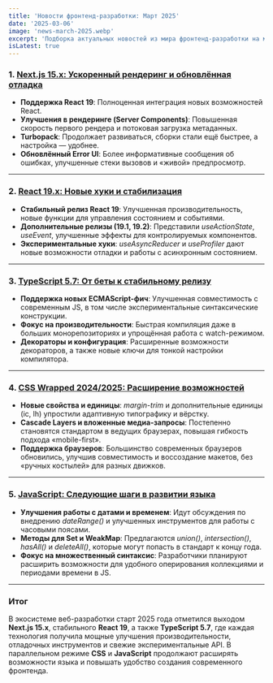 ```yaml
---
title: 'Новости фронтенд-разработки: Март 2025'
date: '2025-03-06'
image: 'news-march-2025.webp'
excerpt: 'Подборка актуальных новостей из мира фронтенд-разработки на март 2025 года'
isLatest: true
---
```


### **1. [Next.js 15.x: Ускоренный рендеринг и обновлённая отладка](https://nextjs.org/blog/next-15)**

-   **Поддержка React 19**: Полноценная интеграция новых возможностей React.
-   **Улучшения в рендеринге (Server Components)**: Повышенная скорость первого рендера и потоковая загрузка метаданных.
-   **Turbopack**: Продолжает развиваться, сборки стали ещё быстрее, а настройка — удобнее.
-   **Обновлённый Error UI**: Более информативные сообщения об ошибках, улучшенные стеки вызовов и «живой» предпросмотр.

---

### **2. [React 19.x: Новые хуки и стабилизация](https://react.dev/blog)**

-   **Стабильный релиз React 19**: Улучшенная производительность, новые функции для управления состоянием и событиями.
-   **Дополнительные релизы (19.1, 19.2)**: Представили _useActionState_, _useEvent_, улучшенные эффекты для контролируемых компонентов.
-   **Экспериментальные хуки**: _useAsyncReducer_ и _useProfiler_ дают новые возможности отладки и работы с асинхронным состоянием.

---

### **3. [TypeScript 5.7: От беты к стабильному релизу](https://devblogs.microsoft.com/typescript)**

-   **Поддержка новых ECMAScript-фич**: Улучшенная совместимость с современным JS, в том числе экспериментальные синтаксические конструкции.
-   **Фокус на производительности**: Быстрая компиляция даже в больших монорепозиториях и упрощённая работа с watch-режимом.
-   **Декораторы и конфигурация**: Расширенные возможности декораторов, а также новые ключи для тонкой настройки компилятора.

---

### **4. [CSS Wrapped 2024/2025: Расширение возможностей](https://www.w3.org/TR)**

-   **Новые свойства и единицы**: _margin-trim_ и дополнительные единицы (ic, lh) упростили адаптивную типографику и вёрстку.
-   **Cascade Layers и вложенные медиа-запросы**: Постепенно становятся стандартом в ведущих браузерах, повышая гибкость подхода «mobile-first».
-   **Поддержка браузеров**: Большинство современных браузеров обновились, улучшив совместимость и воссоздание макетов, без «ручных костылей» для разных движков.

---

### **5. [JavaScript: Следующие шаги в развитии языка](https://github.com/tc39/proposals)**

-   **Улучшения работы с датами и временем**: Идут обсуждения по внедрению _dateRange()_ и улучшенных инструментов для работы с часовыми поясами.
-   **Методы для Set и WeakMap**: Предлагаются _union()_, _intersection()_, _hasAll()_ и _deleteAll()_, которые могут попасть в стандарт к концу года.
-   **Фокус на множественный синтаксис**: Разработчики планируют расширить возможности для удобного оперирования коллекциями и периодами времени в JS.

---

### **Итог**

В экосистеме веб-разработки старт 2025 года отметился выходом **Next.js 15.x**, стабильного **React 19**, а также **TypeScript 5.7**, где каждая технология получила мощные улучшения производительности, отладочных инструментов и свежие экспериментальные API. В параллельном режиме **CSS** и **JavaScript** продолжают расширять возможности языка и повышать удобство создания современного фронтенда.
